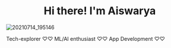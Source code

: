 
<h1 align="center">Hi there! I'm Aiswarya </h1>

![20210714_195146](https://user-images.githubusercontent.com/79714111/125638475-ab1423c3-413d-4f66-b832-8f5c4b4cd7de.jpg)


 
 Tech-explorer      ♡♡
 ML/AI enthusiast   ♡♡
 App Development    ♡♡





